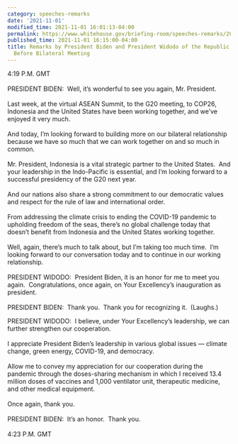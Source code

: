 ```yaml
---
category: speeches-remarks
date: '2021-11-01'
modified_time: 2021-11-01 16:01:13-04:00
permalink: https://www.whitehouse.gov/briefing-room/speeches-remarks/2021/11/01/remarks-by-president-biden-and-president-widodo-of-the-republic-of-indonesia-before-bilateral-meeting/
published_time: 2021-11-01 16:15:00-04:00
title: Remarks by President Biden and President Widodo of the Republic of Indonesia
  Before Bilateral Meeting
---
```

 
4:19 P.M. GMT  
   
PRESIDENT BIDEN:  Well, it’s wonderful to see you again, Mr.
President.  
   
Last week, at the virtual ASEAN Summit, to the G20 meeting, to COP26,
Indonesia and the United States have been working together, and we’ve
enjoyed it very much.  
   
And today, I’m looking forward to building more on our bilateral
relationship because we have so much that we can work together on and so
much in common.  
   
Mr. President, Indonesia is a vital strategic partner to the United
States.  And your leadership in the Indo-Pacific is essential, and I’m
looking forward to a successful presidency of the G20 next year.  
   
And our nations also share a strong commitment to our democratic values
and respect for the rule of law and international order.  
   
From addressing the climate crisis to ending the COVID-19 pandemic to
upholding freedom of the seas, there’s no global challenge today that
doesn’t benefit from Indonesia and the United States working together.  
   
Well, again, there’s much to talk about, but I’m taking too much time. 
I’m looking forward to our conversation today and to continue in our
working relationship.  
   
PRESIDENT WIDODO:  President Biden, it is an honor for me to meet you
again.  Congratulations, once again, on Your Excellency’s inauguration
as president.  
   
PRESIDENT BIDEN:  Thank you.  Thank you for recognizing it.  (Laughs.)

PRESIDENT WIDODO:  I believe, under Your Excellency’s leadership, we can
further strengthen our cooperation.   
   
I appreciate President Biden’s leadership in various global issues —
climate change, green energy, COVID-19, and democracy.  
   
Allow me to convey my appreciation for our cooperation during the
pandemic through the doses-sharing mechanism in which I received 13.4
million doses of vaccines and 1,000 ventilator unit, therapeutic
medicine, and other medical equipment.  
   
Once again, thank you.  
   
PRESIDENT BIDEN:  It’s an honor.  Thank you.   
   
4:23 P.M. GMT
